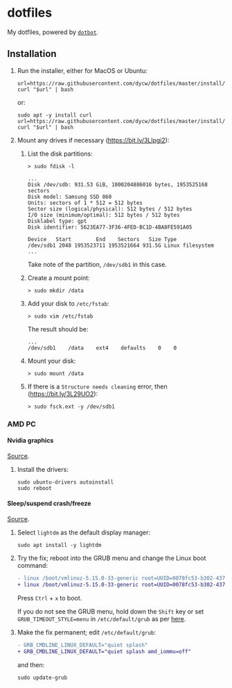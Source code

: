 # dotfiles

My dotfiles, powered by [`dotbot`](https://github.com/anishathalye/dotbot).

## Installation

1. Run the installer, either for MacOS or Ubuntu:

   ```console
   url=https://raw.githubusercontent.com/dycw/dotfiles/master/install/macos/install
   curl "$url" | bash
   ```

   or:

   ```console
   sudo apt -y install curl
   url=https://raw.githubusercontent.com/dycw/dotfiles/master/install/ubuntu/install
   curl "$url" | bash
   ```

1. Mount any drives if necessary (https://bit.ly/3Llpgi2):

   1. List the disk partitions:

      ```console
      > sudo fdisk -l

      ...
      Disk /dev/sdb: 931.53 GiB, 1000204886016 bytes, 1953525168 sectors
      Disk model: Samsung SSD 860
      Units: sectors of 1 * 512 = 512 bytes
      Sector size (logical/physical): 512 bytes / 512 bytes
      I/O size (minimum/optimal): 512 bytes / 512 bytes
      Disklabel type: gpt
      Disk identifier: 5623EA77-3F36-4FED-BC1D-4BA8FE591A05

      Device   Start        End    Sectors   Size Type
      /dev/sdb1 2048 1953523711 1953521664 931.5G Linux filesystem
      ...
      ```

      Take note of the partition, `/dev/sdb1` in this case.

   1. Create a mount point:

      ```console
      > sudo mkdir /data
      ```

   1. Add your disk to `/etc/fstab`:

      ```console
      > sudo vim /etc/fstab
      ```

      The result should be:

      ```console
      ...
      /dev/sdb1    /data    ext4    defaults    0    0
      ```

   1. Mount your disk:

      ```console
      > sudo mount /data
      ```

   1. If there is a `Structure needs cleaning` error, then (https://bit.ly/3L29UO2):

      ```console
      > sudo fsck.ext -y /dev/sdb1
      ```

### AMD PC

#### Nvidia graphics

[Source](https://bit.ly/3lUqP9i).

1. Install the drivers:

   ```console
   sudo ubuntu-drivers autoinstall
   sudo reboot
   ```

#### Sleep/suspend crash/freeze

[Source](https://bit.ly/3ai1HXm).

1. Select `lightdm` as the default display manager:

   ```console
   sudo apt install -y lightdm
   ```

1. Try the fix; reboot into the GRUB menu and change the Linux boot command:

   ```diff
   - linux /boot/vmlinuz-5.15.0-33-generic root=UUID=0078fc53-b302-4373-a300-ede04a2e826d ro quiet splash $vt_handoff
   + linux /boot/vmlinuz-5.15.0-33-generic root=UUID=0078fc53-b302-4373-a300-ede04a2e826d ro quiet splash  amd_iommu=off $vt_handoff
   ```

   Press `Ctrl` + `x` to boot.

   If you do not see the GRUB menu, hold down the `Shift` key or set
   `GRUB_TIMEOUT_STYLE=menu` in `/etc/default/grub` as per
   [here](https://bit.ly/3wNp6rm).

1. Make the fix permanent; edit `/etc/default/grub`:

   ```diff
   - GRB_CMDLINE_LINUX_DEFAULT="quiet splash"
   + GRB_CMDLINE_LINUX_DEFAULT="quiet splash amd_iommu=off"
   ```

   and then:

   ```console
   sudo update-grub
   ```
